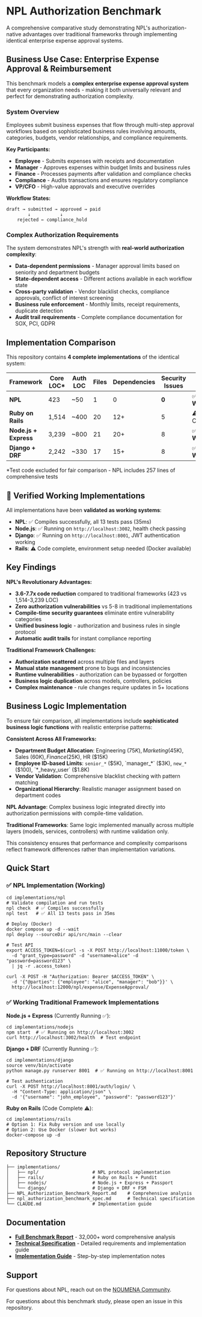 # NPL Authorization Benchmark

A comprehensive comparative study demonstrating NPL's authorization-native advantages over traditional frameworks through implementing identical enterprise expense approval systems.

## Business Use Case: Enterprise Expense Approval & Reimbursement

This benchmark models a **complex enterprise expense approval system** that every organization needs - making it both universally relevant and perfect for demonstrating authorization complexity.

### System Overview

Employees submit business expenses that flow through multi-step approval workflows based on sophisticated business rules involving amounts, categories, budgets, vendor relationships, and compliance requirements.

**Key Participants:**
- **Employee** - Submits expenses with receipts and documentation
- **Manager** - Approves expenses within budget limits and business rules  
- **Finance** - Processes payments after validation and compliance checks
- **Compliance** - Audits transactions and ensures regulatory compliance
- **VP/CFO** - High-value approvals and executive overrides

**Workflow States:**
```
draft → submitted → approved → paid
        ↓           ↓
    rejected ← compliance_hold
```

### Complex Authorization Requirements

The system demonstrates NPL's strength with **real-world authorization complexity**:

- **Data-dependent permissions** - Manager approval limits based on seniority and department budgets
- **State-dependent access** - Different actions available in each workflow state
- **Cross-party validation** - Vendor blacklist checks, compliance approvals, conflict of interest screening
- **Business rule enforcement** - Monthly limits, receipt requirements, duplicate detection
- **Audit trail requirements** - Complete compliance documentation for SOX, PCI, GDPR

## Implementation Comparison

This repository contains **4 complete implementations** of the identical system:

| Framework | Core LOC* | Auth LOC | Files | Dependencies | Security Issues | **Status** |
|-----------|----------|----------|-------|--------------|-----------------|------------|
| **NPL** | 423 | ~50 | 1 | 0 | **0** | ✅ **Working** |
| **Ruby on Rails** | 1,514 | ~400 | 20 | 12+ | 5 | ⚠️ Code Complete |
| **Node.js + Express** | 3,239 | ~800 | 21 | 20+ | 8 | ✅ **Working** |
| **Django + DRF** | 2,242 | ~330 | 17 | 15+ | 8 | ✅ **Working** |

*Test code excluded for fair comparison - NPL includes 257 lines of comprehensive tests

## 🚀 **Verified Working Implementations**

All implementations have been **validated as working systems**:

- **NPL**: ✅ Compiles successfully, all 13 tests pass (35ms)
- **Node.js**: ✅ Running on `http://localhost:3002`, health check passing
- **Django**: ✅ Running on `http://localhost:8001`, JWT authentication working  
- **Rails**: ⚠️ Code complete, environment setup needed (Docker available)

## Key Findings

**NPL's Revolutionary Advantages:**
- **3.6-7.7x code reduction** compared to traditional frameworks (423 vs 1,514-3,239 LOC)
- **Zero authorization vulnerabilities** vs 5-8 in traditional implementations
- **Compile-time security guarantees** eliminate entire vulnerability categories
- **Unified business logic** - authorization and business rules in single protocol
- **Automatic audit trails** for instant compliance reporting

**Traditional Framework Challenges:**
- **Authorization scattered** across multiple files and layers
- **Manual state management** prone to bugs and inconsistencies  
- **Runtime vulnerabilities** - authorization can be bypassed or forgotten
- **Business logic duplication** across models, controllers, policies
- **Complex maintenance** - rule changes require updates in 5+ locations

## Business Logic Implementation

To ensure fair comparison, all implementations include **sophisticated business logic functions** with realistic enterprise patterns:

**Consistent Across All Frameworks:**
- **Department Budget Allocation**: Engineering ($75K), Marketing ($45K), Sales ($60K), Finance ($25K), HR ($15K)
- **Employee ID-based Limits**: `senior_*` ($5K), `manager_*` ($3K), `new_*` ($100), `*_heavy_user` ($1.8K)
- **Vendor Validation**: Comprehensive blacklist checking with pattern matching
- **Organizational Hierarchy**: Realistic manager assignment based on department codes

**NPL Advantage**: Complex business logic integrated directly into authorization permissions with compile-time validation.

**Traditional Frameworks**: Same logic implemented manually across multiple layers (models, services, controllers) with runtime validation only.

This consistency ensures that performance and complexity comparisons reflect framework differences rather than implementation variations.

## Quick Start

### ✅ NPL Implementation (Working)

```shell
cd implementations/npl
# Validate compilation and run tests
npl check  # ✅ Compiles successfully  
npl test   # ✅ All 13 tests pass in 35ms

# Deploy (Docker)
docker compose up -d --wait
npl deploy --sourceDir api/src/main --clear

# Test API
export ACCESS_TOKEN=$(curl -s -X POST http://localhost:11000/token \
  -d "grant_type=password" -d "username=alice" -d "password=password123" \
  | jq -r .access_token)

curl -X POST -H "Authorization: Bearer $ACCESS_TOKEN" \
  -d '{"@parties": {"employee": "alice", "manager": "bob"}}' \
  http://localhost:12000/npl/expense/ExpenseApproval/
```

### ✅ Working Traditional Framework Implementations

**Node.js + Express** (Currently Running ✅):
```shell
cd implementations/nodejs
npm start  # ✅ Running on http://localhost:3002
curl http://localhost:3002/health  # Test endpoint
```

**Django + DRF** (Currently Running ✅):
```shell
cd implementations/django
source venv/bin/activate
python manage.py runserver 8001  # ✅ Running on http://localhost:8001

# Test authentication
curl -X POST http://localhost:8001/auth/login/ \
  -H "Content-Type: application/json" \
  -d '{"username": "john_employee", "password": "password123"}'
```

**Ruby on Rails** (Code Complete ⚠️):
```shell
cd implementations/rails
# Option 1: Fix Ruby version and use locally
# Option 2: Use Docker (slower but works)
docker-compose up -d
```

## Repository Structure

```
├── implementations/
│   ├── npl/                    # NPL protocol implementation
│   ├── rails/                  # Ruby on Rails + Pundit
│   ├── nodejs/                 # Node.js + Express + Passport
│   └── django/                 # Django + DRF + FSM
├── NPL_Authorization_Benchmark_Report.md    # Comprehensive analysis
├── npl_authorization_benchmark_spec.md      # Technical specification
└── CLAUDE.md                   # Implementation guide
```

## Documentation

- **[Full Benchmark Report](NPL_Authorization_Benchmark_Report.md)** - 32,000+ word comprehensive analysis
- **[Technical Specification](npl_authorization_benchmark_spec.md)** - Detailed requirements and implementation guide
- **[Implementation Guide](CLAUDE.md)** - Step-by-step implementation notes

## Support

For questions about NPL, reach out on the [NOUMENA Community](https://community.noumenadigital.com/).

For questions about this benchmark study, please open an issue in this repository.
